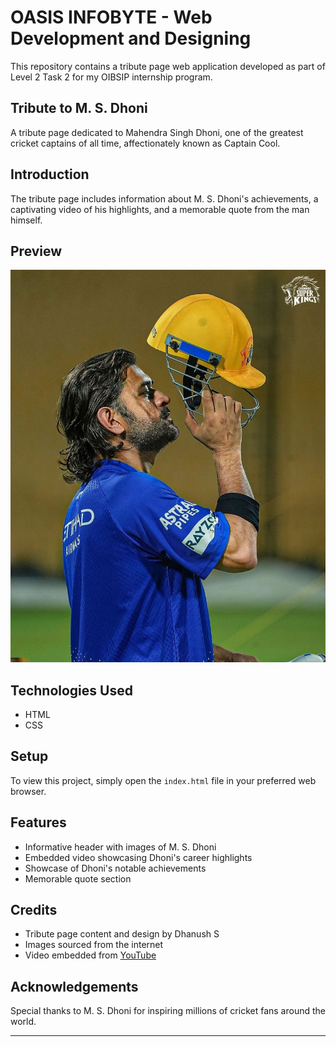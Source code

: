 # OASIS INFOBYTE - Web Development and Designing

This repository contains a tribute page web application developed as part of Level 2 Task 2 for my OIBSIP internship program.

## Tribute to M. S. Dhoni

A tribute page dedicated to Mahendra Singh Dhoni, one of the greatest cricket captains of all time, affectionately known as Captain Cool.

## Introduction

The tribute page includes information about M. S. Dhoni's achievements, a captivating video of his highlights, and a memorable quote from the man himself.

## Preview

![Tribute Page Preview](task2_tribute_page/images/darmy.jpg)

## Technologies Used

- HTML
- CSS

## Setup

To view this project, simply open the `index.html` file in your preferred web browser.

## Features

- Informative header with images of M. S. Dhoni
- Embedded video showcasing Dhoni's career highlights
- Showcase of Dhoni's notable achievements
- Memorable quote section

## Credits

- Tribute page content and design by Dhanush S
- Images sourced from the internet
- Video embedded from [YouTube](https://www.youtube.com/watch?v=b4OH3vBANa4)


## Acknowledgements

Special thanks to M. S. Dhoni for inspiring millions of cricket fans around the world.

---

